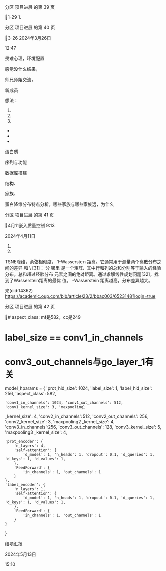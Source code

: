 分区 项目进展 的第 39 页

1-29
1.

分区 项目进展 的第 40 页

3-26
2024年3月26日

12:47

畏难心理，环境配置

感觉没什么结果，

师兄师姐交流，

新成员

想法：

1.

2.

3.

-

-

-

蛋白质

序列与功能

数据库搭建

结构、

家族、

蛋白降维分布特点分析，哪些家族与哪些家族远，为什么

分区 项目进展 的第 41 页

4月11嵌入质量控制
9:13

2024年4月11日

1.
2.

TSNE降维，余弦相似度，
1-Wasserstein 距离。它通常用于测量两个离散分布之间的差异       和
 \    [31]：
        分
哪里 是一个矩阵，其中行和列的总和分别等于输入的经验分布。总和超过经验分布
元素之间的绝对距离。通过求解线性规划问题[32]，找到了Wasserstein距离的最优
值。 -Wasserstein 距离越高，分布差异越大。

来(cid:14362) <https://academic.oup.com/bib/article/23/2/bbac003/6523148?login=true>

分区 项目进展 的第 42 页

# aspect_class: mf是582，cc是249
# label_size == conv1_in_channels
# conv3_out_channels与go_layer_1有关

model_hparams = {
    'prot_hid_size': 1024,
    'label_size': 1,
    'label_hid_size': 256,
    'aspect_class': 582,

    'conv1_in_channels': 1024, 'conv1_out_channels': 512, 'conv1_kernel_size': 3, 'maxpooling1
_kernel_size': 4,
    'conv2_in_channels': 512, 'conv2_out_channels': 256, 'conv2_kernel_size': 3, 'maxpooling2
_kernel_size': 4,
    'conv3_in_channels':256, 'conv3_out_channels': 128, 'conv3_kernel_size': 5, 'maxpooling3
_kernel_size': 4,

    'prot_encoder': {
        'n_layers': 4,
        'self-attention': {
            'd_model': 1, 'n_heads': 1, 'dropout': 0.1, 'd_queries': 1, 'd_keys': 1, 'd_values': 1,
        },
        'FeedForward': {
            'in_channels': 1, 'out_channels': 1
        }
    },
    'label_encoder': {
        'n_layers': 1,
        'self-attention': {
            'd_model': 1, 'n_heads': 1, 'dropout': 0.1, 'd_queries': 1, 'd_keys': 1, 'd_values': 1,
        },
        'FeedForward': {
            'in_channels': 1, 'out_channels': 1
        }
    }
}

结项汇报

2024年5月13日

15:10